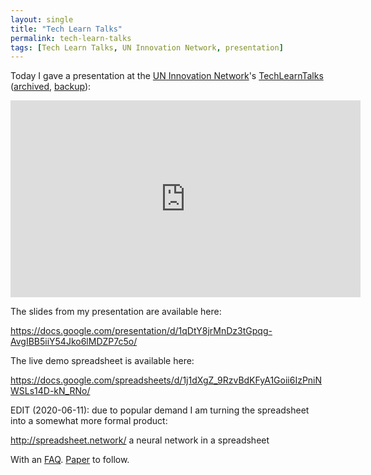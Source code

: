 ```yaml
---
layout: single
title: "Tech Learn Talks"
permalink: tech-learn-talks 
tags: [Tech Learn Talks, UN Innovation Network, presentation]
---
```


Today I gave a presentation at the [UN Innovation Network](https://www.uninnovation.network/)'s [TechLearnTalks](https://www.uninnovation.network/techlearntalks) ([archived](https://web.archive.org/web/20200610135556/https://www.uninnovation.network/techlearntalks), [backup](https://photos.app.goo.gl/GaiS1LerYAjP3KBq9)):

<iframe width="560" height="315" src="https://www.youtube.com/embed/u1iAFjnj8w4" frameborder="0" allow="accelerometer; autoplay; encrypted-media; gyroscope; picture-in-picture" allowfullscreen></iframe>

The slides from my presentation are available here:

<https://docs.google.com/presentation/d/1qDtY8jrMnDz3tGpqg-AvgIBB5iiY54Jko6lMDZP7c5o/>

The live demo spreadsheet is available here:

<https://docs.google.com/spreadsheets/d/1j1dXgZ_9RzvBdKFyA1Goii6IzPniNWSLs14D-kN_RNo/>

EDIT (2020-06-11): due to popular demand I am turning the spreadsheet into a somewhat more formal product:

<http://spreadsheet.network/> a neural network in a spreadsheet

With an  [FAQ](https://docs.google.com/document/d/1j5d_uGMVWAq3JVEUMRZ2Oa4DiUcnJJt9emjY9Sv-F4A/). [Paper](https://github.com/bquast/spreadsheet.network) to follow.

